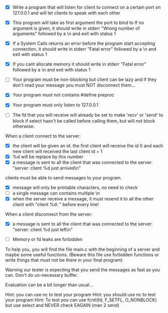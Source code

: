 - [x] Write a program that will listen for client to connect on a certain port on 127.0.0.1 and will let clients to speak with each other
- [x] This program will take as first argument the port to bind to
If no argument is given, it should write in stderr "Wrong number of arguments" followed by a \n and exit with status 1
- [x] If a System Calls returns an error before the program start accepting connection, it should write in stderr "Fatal error" followed by a \n and exit with status 1
- [x] If you cant allocate memory it should write in stderr "Fatal error" followed by a \n and exit with status 1

- [ ] Your program must be non-blocking but client can be lazy and if they don't read your message you must NOT disconnect them...
- [x] Your program must not contains #define preproc
- [x] Your program must only listen to 127.0.0.1
- [ ] The fd that you will receive will already be set to make 'recv' or 'send' to block if select hasn't be called before calling them, but will not block otherwise.

When a client connect to the server:

- [x] the client will be given an id. the first client will receive the id 0 and each new client will received the last client id + 1
- [x] %d will be replace by this number
- [x] a message is sent to all the client that was connected to the server: "server: client %d just arrived\n"

clients must be able to send messages to your program.

- [x] message will only be printable characters, no need to check
- [ ] a single message can contains multiple \n
- [x] when the server receive a message, it must resend it to all the other client with "client %d: " before every line!

When a client disconnect from the server:

- [x] a message is sent to all the client that was connected to the server: "server: client %d just left\n"

- [ ] Memory or fd leaks are forbidden

To help you, you will find the file main.c with the beginning of a server and maybe some useful functions. (Beware this file use forbidden functions or write things that must not be there in your final program)

Warning our tester is expecting that you send the messages as fast as you can. Don't do un-necessary buffer.

Evaluation can be a bit longer than usual...

Hint: you can use nc to test your program
Hint: you should use nc to test your program
Hint: To test you can use fcntl(fd, F_SETFL, O_NONBLOCK) but use select and NEVER check EAGAIN (man 2 send)